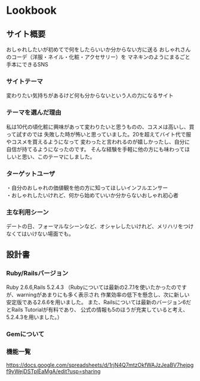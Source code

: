 # Lookbook
## サイト概要
おしゃれしたいが初めてで何をしたらいいか分からない方に送る
おしゃれさんのコーデ（洋服・ネイル・化粧・アクセサリー）を
マネキンのようにまるごと手本にできるSNS

### サイトテーマ
変わりたい気持ちがあるけど何も分からないという人の力になるサイト

### テーマを選んだ理由
私は10代の頃化粧に興味があって変わりたいと思うものの、コスメは高いし、買って試すのでは
失敗した時が怖いと思っていました。20を超えてバイト代で服やコスメを買えるようになって
変わったと言われるのが嬉しかったし、自分に自信が持てるようになったのです。
そんな経験を手軽に他の方にも味わってほしいと思い、このテーマにしました。

### ターゲットユーザ
・自分のおしゃれの価値観を他の方に知ってほしいインフルエンサー  
・おしゃれしたいけれど、何から始めていいか分からないおしゃれ初心者

### 主な利用シーン
デートの日、フォーマルなシーンなど、オシャレしたいけれど、メリハリをつけなくてはいけない場面でも。

## 設計書
### Ruby/Railsバージョン
Ruby 2.6.6,Rails 5.2.4.3
（Rubyについては最新の2.7.1を使いたかったのですが、warningがあまりにも多く表示され
  作業効率の低下を懸念し、次に新しい安定版である2.6.6を用いました。
  また、Railsについては最新のバージョン6だとRails Tutorialが有料であり、
  公式の情報も5のほうが充実していると考え、5.2.4.3を用いました。）

### Gemについて


### 機能一覧
https://docs.google.com/spreadsheets/d/1rjN4Q7mtzOkfWAJzJeaBV7hejpgf9yWejDSTplEaMgA/edit?usp=sharing
